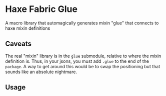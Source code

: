 # Haxe Fabric Glue
A macro library that automagically generates mixin "glue" that connects to haxe mixin definitions

## Caveats

The real "mixin" library is in the `glue` submodule, relative to where the mixin definition is. Thus, in your jsons, you must add `.glue` to the end of the `package`. A way to get around this would be to swap the positioning but that sounds like an absolute nightmare. 

## Usage

